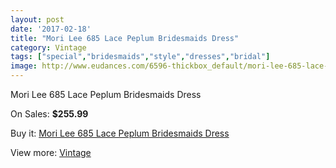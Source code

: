 ```yaml
---
layout: post
date: '2017-02-18'
title: "Mori Lee 685 Lace Peplum Bridesmaids Dress"
category: Vintage
tags: ["special","bridesmaids","style","dresses","bridal"]
image: http://www.eudances.com/6596-thickbox_default/mori-lee-685-lace-peplum-bridesmaids-dress.jpg
---
```

Mori Lee 685 Lace Peplum Bridesmaids Dress

On Sales: **$255.99**
<a href="https://www.eudances.com/en/vintage/2420-mori-lee-685-lace-peplum-bridesmaids-dress.html"><amp-img layout="responsive" width="600" height="600" src="//www.eudances.com/6596-thickbox_default/mori-lee-685-lace-peplum-bridesmaids-dress.jpg" alt="Mori Lee 685 Lace Peplum Bridesmaids Dress 0" /></a>
<a href="https://www.eudances.com/en/vintage/2420-mori-lee-685-lace-peplum-bridesmaids-dress.html"><amp-img layout="responsive" width="600" height="600" src="//www.eudances.com/6597-thickbox_default/mori-lee-685-lace-peplum-bridesmaids-dress.jpg" alt="Mori Lee 685 Lace Peplum Bridesmaids Dress 1" /></a>

Buy it: [Mori Lee 685 Lace Peplum Bridesmaids Dress](https://www.eudances.com/en/vintage/2420-mori-lee-685-lace-peplum-bridesmaids-dress.html "Mori Lee 685 Lace Peplum Bridesmaids Dress")

View more: [Vintage](https://www.eudances.com/en/29-vintage "Vintage")